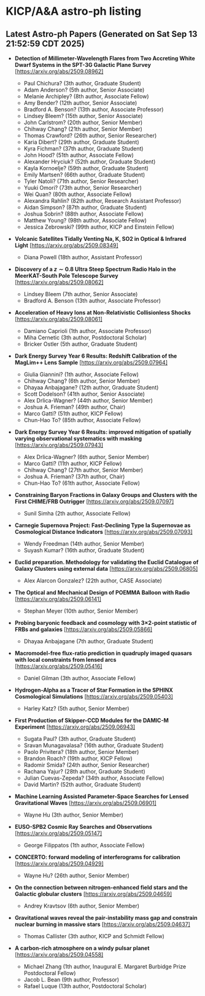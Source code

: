 # KICP/A&A astro-ph listing

## Latest Astro-ph Papers (Generated on Sat Sep 13 21:52:59 CDT 2025)

- **Detection of Millimeter-Wavelength Flares from Two Accreting White Dwarf Systems in the SPT-3G Galactic Plane Survey**
[https://arxiv.org/abs/2509.08962]
  + Paul Chichura? (3th author, Graduate Student)
  + Adam Anderson? (5th author, Senior Associate)
  + Melanie Archipley? (8th author, Associate Fellow)
  + Amy Bender? (12th author, Senior Associate)
  + Bradford A. Benson? (13th author, Associate Professor)
  + Lindsey Bleem? (15th author, Senior Associate)
  + John Carlstrom? (20th author, Senior Member)
  + Chihway Chang? (21th author, Senior Member)
  + Thomas Crawford? (26th author, Senior Researcher)
  + Karia Dibert? (29th author, Graduate Student)
  + Kyra Fichman? (37th author, Graduate Student)
  + John Hood? (51th author, Associate Fellow)
  + Alexander Hryciuk? (52th author, Graduate Student)
  + Kayla Kornoelje? (59th author, Graduate Student)
  + Emily Martsen? (66th author, Graduate Student)
  + Tyler Natoli? (71th author, Senior Researcher)
  + Yuuki Omori? (73th author, Senior Researcher)
  + Wei Quan? (80th author, Associate Fellow)
  + Alexandra Rahlin? (82th author, Research Assistant Professor)
  + Aidan Simpson? (87th author, Graduate Student)
  + Joshua Sobrin? (88th author, Associate Fellow)
  + Matthew Young? (98th author, Associate Fellow)
  + Jessica Zebrowski? (99th author, KICP and Einstein Fellow)

- **Volcanic Satellites Tidally Venting Na, K, SO2 in Optical & Infrared Light**
[https://arxiv.org/abs/2509.08349]
  + Diana Powell (18th author, Assistant Professor)

- **Discovery of a $z \sim 0.8$ Ultra Steep Spectrum Radio Halo in the MeerKAT-South Pole Telescope Survey**
[https://arxiv.org/abs/2509.08062]
  + Lindsey Bleem (7th author, Senior Associate)
  + Bradford A. Benson (13th author, Associate Professor)

- **Acceleration of Heavy Ions at Non-Relativistic Collisionless Shocks**
[https://arxiv.org/abs/2509.08061]
  + Damiano Caprioli (1th author, Associate Professor)
  + Miha Cernetic (3th author, Postdoctoral Scholar)
  + Bricker Ostler (5th author, Graduate Student)

- **Dark Energy Survey Year 6 Results: Redshift Calibration of the MagLim++ Lens Sample**
[https://arxiv.org/abs/2509.07964]
  + Giulia Giannini? (1th author, Associate Fellow)
  + Chihway Chang? (6th author, Senior Member)
  + Dhayaa Anbajagane? (12th author, Graduate Student)
  + Scott Dodelson? (41th author, Senior Associate)
  + Alex Drlica-Wagner? (44th author, Senior Member)
  + Joshua A. Frieman? (49th author, Chair)
  + Marco Gatti? (51th author, KICP Fellow)
  + Chun-Hao To? (85th author, Associate Fellow)

- **Dark Energy Survey Year 6 Results: improved mitigation of spatially varying observational systematics with masking**
[https://arxiv.org/abs/2509.07943]
  + Alex Drlica-Wagner? (6th author, Senior Member)
  + Marco Gatti? (11th author, KICP Fellow)
  + Chihway Chang? (27th author, Senior Member)
  + Joshua A. Frieman? (37th author, Chair)
  + Chun-Hao To? (61th author, Associate Fellow)

- **Constraining Baryon Fractions in Galaxy Groups and Clusters with the First CHIME/FRB Outrigger**
[https://arxiv.org/abs/2509.07097]
  + Sunil Simha (2th author, Associate Fellow)

- **Carnegie Supernova Project: Fast-Declining Type Ia Supernovae as Cosmological Distance Indicators**
[https://arxiv.org/abs/2509.07093]
  + Wendy Freedman (14th author, Senior Member)
  + Suyash Kumar? (16th author, Graduate Student)

- **Euclid preparation. Methodology for validating the Euclid Catalogue of Galaxy Clusters using external data**
[https://arxiv.org/abs/2509.06805]
  + Alex Alarcon Gonzalez? (22th author, CASE Associate)

- **The Optical and Mechanical Design of POEMMA Balloon with Radio**
[https://arxiv.org/abs/2509.06141]
  + Stephan Meyer (10th author, Senior Member)

- **Probing baryonic feedback and cosmology with 3$\times$2-point statistic of FRBs and galaxies**
[https://arxiv.org/abs/2509.05866]
  + Dhayaa Anbajagane (7th author, Graduate Student)

- **Macromodel-free flux-ratio prediction in quadruply imaged quasars with local constraints from lensed arcs**
[https://arxiv.org/abs/2509.05416]
  + Daniel Gilman (3th author, Associate Fellow)

- **Hydrogen-Alpha as a Tracer of Star Formation in the SPHINX Cosmological Simulations**
[https://arxiv.org/abs/2509.05403]
  + Harley Katz? (5th author, Senior Member)

- **First Production of Skipper-CCD Modules for the DAMIC-M Experiment**
[https://arxiv.org/abs/2509.06943]
  + Sugata Paul? (3th author, Graduate Student)
  + Sravan Munagavalasa? (16th author, Graduate Student)
  + Paolo Privitera? (18th author, Senior Member)
  + Brandon Roach? (19th author, KICP Fellow)
  + Radomir Smida? (24th author, Senior Researcher)
  + Rachana Yajur? (28th author, Graduate Student)
  + Julian  Cuevas-Zepeda? (34th author, Associate Fellow)
  + David Martin? (52th author, Graduate Student)

- **Machine Learning Assisted Parameter-Space Searches for Lensed Gravitational Waves**
[https://arxiv.org/abs/2509.06901]
  + Wayne Hu (3th author, Senior Member)

- **EUSO-SPB2 Cosmic Ray Searches and Observations**
[https://arxiv.org/abs/2509.05147]
  + George Filippatos (1th author, Associate Fellow)

- **CONCERTO: forward modeling of interferograms for calibration**
[https://arxiv.org/abs/2509.04929]
  + Wayne Hu? (26th author, Senior Member)

- **On the connection between nitrogen-enhanced field stars and the Galactic globular clusters**
[https://arxiv.org/abs/2509.04659]
  + Andrey Kravtsov (6th author, Senior Member)

- **Gravitational waves reveal the pair-instability mass gap and constrain nuclear burning in massive stars**
[https://arxiv.org/abs/2509.04637]
  + Thomas Callister (3th author, KICP and Schmidt Fellow)

- **A carbon-rich atmosphere on a windy pulsar planet**
[https://arxiv.org/abs/2509.04558]
  + Michael Zhang (1th author, Inaugural E. Margaret Burbidge Prize Postdoctoral Fellow)
  + Jacob L. Bean (9th author, Professor)
  + Rafael Luque (13th author, Postdoctoral Scholar)

